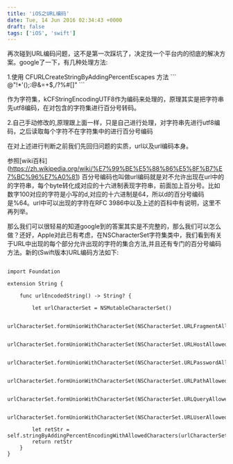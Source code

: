 ```yaml
---
title: 'iOS之URL编码'
date: Tue, 14 Jun 2016 02:34:43 +0000
draft: false
tags: ['iOS', 'swift']
---
```


再次碰到URL编码问题，这不是第一次踩坑了，决定找一个平台内的彻底的解决方案。google了一下，有几种处理方法:

1.使用 CFURLCreateStringByAddingPercentEscapes 方法 \`\`\` @"!\*'();:@&=+$,/?%#\[\]" \`\`\`

作为字符集，kCFStringEncodingUTF8作为编码来处理的，原理其实是把字符串先utf8编码，在对包含的字符集进行百分号转码。

2.自己手动修改的,原理跟上面一样，只是自己进行处理，对字符串先进行utf8编码，之后读取每个字符不在字符集中的进行百分号编码

在对上述进行判断之前我们先回归问题的实质，url以及url编码本身。

参照\[wiki百科\](https://zh.wikipedia.org/wiki/%E7%99%BE%E5%88%86%E5%8F%B7%E7%BC%96%E7%A0%81) 百分号编码也叫做url编码就是对不允许出现在url中的的字符串，每个byte转化成对应的十六进制表现字符串，前面加上百分号。比如数字100对应的字符是小写的d,对应的十六进制是64，所以d的百分号编码是%64。url中可以出现的字符在RFC 3986中以及上述的百科中有说明，这里不再列举。

那么我们可以很轻易的知道google到的答案其实是不完整的，那么我们可以怎么做？还好，Apple对此已有考虑，在NSCharacterSet字符集类中，我们看到有关于URL中出现的每个部分允许出现的字符的集合方法,并且还有专门的百分号编码方法。新的(Swift版本)URL编码方法如下:


```

import Foundation

extension String {

    func urlEncodedString() -> String? {

        let urlCharacterSet = NSMutableCharacterSet()

        urlCharacterSet.formUnionWithCharacterSet(NSCharacterSet.URLFragmentAllowedCharacterSet())

        urlCharacterSet.formUnionWithCharacterSet(NSCharacterSet.URLHostAllowedCharacterSet())

        urlCharacterSet.formUnionWithCharacterSet(NSCharacterSet.URLPasswordAllowedCharacterSet())

        urlCharacterSet.formUnionWithCharacterSet(NSCharacterSet.URLPathAllowedCharacterSet())

        urlCharacterSet.formUnionWithCharacterSet(NSCharacterSet.URLQueryAllowedCharacterSet())

        urlCharacterSet.formUnionWithCharacterSet(NSCharacterSet.URLUserAllowedCharacterSet())

        let retStr = self.stringByAddingPercentEncodingWithAllowedCharacters(urlCharacterSet)
        return retStr
    }
}

```
